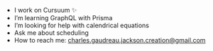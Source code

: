 -  I work on Cursuum ✨
-  I’m learning GraphQL with Prisma
-  I’m looking for help with calendrical equations
-  Ask me about scheduling
-  How to reach me: charles.gaudreau.jackson.creation@gmail.com
